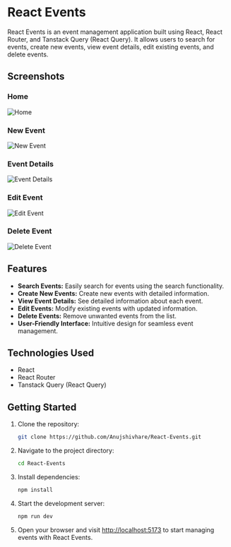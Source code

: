 # React Events

React Events is an event management application built using React, React Router, and Tanstack Query (React Query). It allows users to search for events, create new events, view event details, edit existing events, and delete events.

## Screenshots

### Home
![Home](https://i.ibb.co/QMHyMBG/home.png)

### New Event
![New Event](https://i.ibb.co/cgCvNVx/new-event.png)

### Event Details
![Event Details](https://i.ibb.co/qxK2Gd8/event-details.png)

### Edit Event
![Edit Event](https://i.ibb.co/V9gVTH1/edit-event.png)

### Delete Event
![Delete Event](https://i.ibb.co/zXh7W8d/delete-event.png)

## Features

- **Search Events:** Easily search for events using the search functionality.
- **Create New Events:** Create new events with detailed information.
- **View Event Details:** See detailed information about each event.
- **Edit Events:** Modify existing events with updated information.
- **Delete Events:** Remove unwanted events from the list.
- **User-Friendly Interface:** Intuitive design for seamless event management.

## Technologies Used

- React
- React Router
- Tanstack Query (React Query)

## Getting Started

1. Clone the repository:

    ```bash
    git clone https://github.com/Anujshivhare/React-Events.git
    ```

2. Navigate to the project directory:

    ```bash
    cd React-Events
    ```

3. Install dependencies:

    ```bash
    npm install
    ```

4. Start the development server:

    ```bash
    npm run dev
    ```

5. Open your browser and visit [http://localhost:5173](http://localhost:5173) to start managing events with React Events.
